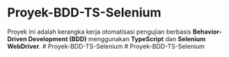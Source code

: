 # Proyek-BDD-TS-Selenium
Proyek ini adalah kerangka kerja otomatisasi pengujian berbasis **Behavior-Driven Development (BDD)** menggunakan **TypeScript** dan **Selenium WebDriver**.
#   P r o y e k - B D D - T S - S e l e n i u m  
 #   P r o y e k - B D D - T S - S e l e n i u m  
 
